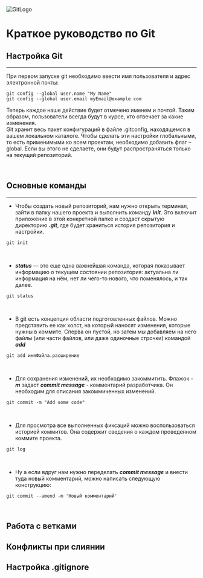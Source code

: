 ![GitLogo](/git_logo.png)  

# Краткое руководство по Git

## Настройка Git
***

При первом запуске git необходимо ввести имя пользователя и адрес электронной почты:  

```
git config --global user.name "My Name"  
git config --global user.email myEmail@example.com
```  
Теперь каждое наше действие будет отмечено именем и почтой. Таким образом, пользователи всегда будут в курсе, кто отвечает за какие изменения.  
Git хранит весь пакет конфигураций в файле .gitconfig, находящемся в вашем локальном каталоге. Чтобы сделать эти настройки глобальными, то есть применимыми ко всем проектам, необходимо добавить флаг –global. Если вы этого не сделаете, они будут распространяться только на текущий репозиторий.  

<br>

## Основные команды
***
* Чтобы создать новый репозиторий, нам нужно открыть терминал, зайти в папку нашего проекта и выполнить команду **_init_**. Это включит приложение в этой конкретной папке и создаст скрытую директорию **_.git_**, где будет храниться история репозитория и настройки.  
```
git init
```  
<br>

* **_status_** — это еще одна важнейшая команда, которая показывает информацию о текущем состоянии репозитория: актуальна ли информация на нём, нет ли чего-то нового, что поменялось, и так далее.

```
git status
```  

<br>

* В git есть концепция области подготовленных файлов. Можно представить ее как холст, на который наносят изменения, которые нужны в коммите. Сперва он пустой, но затем мы добавляем на него файлы (или части файлов, или даже одиночные строчки) командой **_add_**  

```
git add имяФайла.расширение
``` 

<br>

* Для сохранения изменений, их необходимо закоммитить. Флажок **_-m_** задаст ***commit message*** - комментарий разработчика. Он необходим для описания закоммиченных изменений. 

```
git commit -m "Add some code"
```  

<br>

* Для просмотра все выполненных фиксаций можно воспользоваться историей коммитов. Она содержит сведения о каждом проведенном коммите проекта.

```
git log
```  

<br>

* Ну а если вдруг нам нужно переделать ***commit message*** и внести туда новый комментарий, можно написать следующую конструкцию:  

```
git commit --amend -m 'Новый комментарий'
```

<br>

## Работа с ветками

## Конфликты при слиянии

## Настройка .gitignore
